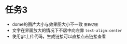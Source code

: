 # 任务3
+ dome的图片大小与效果图大小不一致 
```重新切图```
+ 文字在界面放大的情况下不居中向左靠 
```text-align:center```
+ 使用git上传代码，生成链接可以直接点击链接查看


